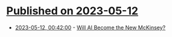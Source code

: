 # [Published on 2023-05-12](index.md)

* [2023-05-12, 00:42:00](https://tech.slashdot.org/story/23/05/11/210257/will-ai-become-the-new-mckinsey?utm_source=rss1.0mainlinkanon&utm_medium=feed) - [Will AI Become the New McKinsey?](https://tech.slashdot.org/story/23/05/11/210257/will-ai-become-the-new-mckinsey?utm_source=rss1.0mainlinkanon&utm_medium=feed)
